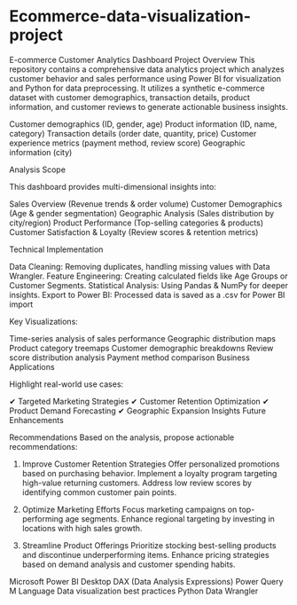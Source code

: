 # Ecommerce-data-visualization-project

E-commerce Customer Analytics Dashboard
Project Overview
This repository contains a comprehensive data analytics project which analyzes customer behavior and sales performance using Power BI for visualization and Python for data preprocessing. It utilizes a synthetic e-commerce dataset with customer demographics, transaction details, product information, and customer reviews to generate actionable business insights.

Customer demographics (ID, gender, age)
Product information (ID, name, category)
Transaction details (order date, quantity, price)
Customer experience metrics (payment method, review score)
Geographic information (city)

Analysis Scope

This dashboard provides multi-dimensional insights into:

Sales Overview (Revenue trends & order volume)
Customer Demographics (Age & gender segmentation)
Geographic Analysis (Sales distribution by city/region)
Product Performance (Top-selling categories & products)
Customer Satisfaction & Loyalty (Review scores & retention metrics)

Technical Implementation

Data Cleaning: Removing duplicates, handling missing values with Data Wrangler.
Feature Engineering: Creating calculated fields like Age Groups or Customer Segments.
Statistical Analysis: Using Pandas & NumPy for deeper insights.
Export to Power BI: Processed data is saved as a .csv for Power BI import

Key Visualizations:

Time-series analysis of sales performance
Geographic distribution maps
Product category treemaps
Customer demographic breakdowns
Review score distribution analysis
Payment method comparison
Business Applications

Highlight real-world use cases:

✔ Targeted Marketing Strategies
✔ Customer Retention Optimization
✔ Product Demand Forecasting
✔ Geographic Expansion Insights
Future Enhancements

Recommendations
Based on the analysis, propose actionable recommendations:

1. Improve Customer Retention Strategies
Offer personalized promotions based on purchasing behavior.
Implement a loyalty program targeting high-value returning customers.
Address low review scores by identifying common customer pain points.

2. Optimize Marketing Efforts
Focus marketing campaigns on top-performing age segments.
Enhance regional targeting by investing in locations with high sales growth.

3. Streamline Product Offerings
Prioritize stocking best-selling products and discontinue underperforming items.
Enhance pricing strategies based on demand analysis and customer spending habits.

Microsoft Power BI Desktop
DAX (Data Analysis Expressions)
Power Query M Language
Data visualization best practices
Python Data Wrangler
